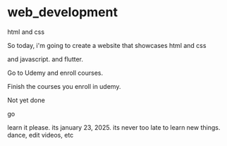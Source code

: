 # web_development
html and css

So today, i'm going to create a website that showcases html and css

and javascript.
and flutter.

Go to Udemy and enroll courses.

Finish the courses you enroll in udemy.

Not yet done

go















learn it please. its january 23, 2025. its never too late to learn new things.
dance, edit videos, etc
